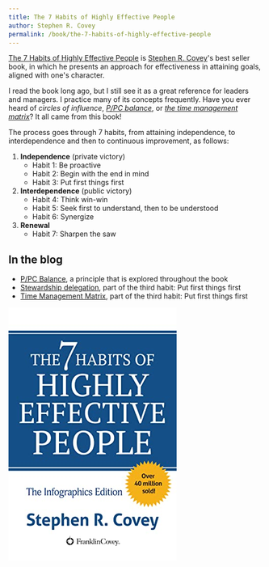```yaml
---
title: The 7 Habits of Highly Effective People
author: Stephen R. Covey
permalink: /book/the-7-habits-of-highly-effective-people
---
```


[The 7 Habits of Highly Effective People](https://www.goodreads.com/book/show/36072.The_7_Habits_of_Highly_Effective_People) is [Stephen R. Covey](https://en.wikipedia.org/wiki/Stephen_Covey)'s best seller book, in which he presents an approach for effectiveness in attaining goals, aligned with one's character.

I read the book long ago, but I still see it as a great reference for leaders and managers. I practice many of its concepts frequently. Have you ever heard of *circles of influence*, *[P/PC balance](/p-pc-balance)*, or *[the time management matrix](/eisenhower-matrix)*? It all came from this book!

The process goes through 7 habits, from attaining independence, to interdependence and then to continuous improvement, as follows:

1. **Independence** (private victory)
   - Habit 1: Be proactive
   - Habit 2: Begin with the end in mind
   - Habit 3: Put first things first
2. **Interdependence** (public victory)
   - Habit 4: Think win-win
   - Habit 5: Seek first to understand, then to be understood
   - Habit 6: Synergize
3. **Renewal**
   - Habit 7: Sharpen the saw

## In the blog

- [P/PC Balance](/p-pc-balance), a principle that is explored throughout the book
- [Stewardship delegation](/stewardship-delegation), part of the third habit: Put first things first
- [Time Management Matrix](/eisenhower-matrix), part of the third habit: Put first things first

![The 7 Habits of Highly Effective People book cover](/images/book-cover/the-7-habits-of-highly-effective-people-stephen-covey.jpg)